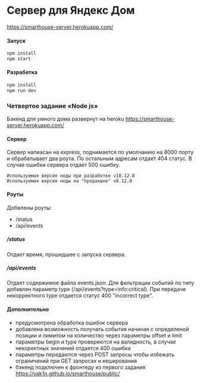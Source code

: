 # Сервер для Яндекс Дом

https://smarthouse-server.herokuapp.com/

#### Запуск

```sh
npm install
npm start
```

#### Разработка 

```sh
npm install
npm run dev
```

### Четвертое задание «Node js»

Бэкенд для умного дома развернут на heroku https://smarthouse-server.herokuapp.com/

#### Сервер

Cервер напиасан на express, поднимается по умолчанию на 8000 порту и обрабатывает два роута.
По остальным адресам отдает 404 статус. В случае ошибки сервера отдает 500 ошибку. 

    Используемая версия ноды при разработке v10.12.0
    Используемая версия ноды на "продакшне" v8.12.0

#### Роуты

Добвлены роуты: 

- /status
- /api/events 

##### /status

Отдает время, прошедшее с запуска сервера.

##### /api/events

Отдает содержимое файла events.json. 
Для фильтрации событий по типу добавлен параметр type (/api/events?type=info:critical). 
При передаче некорректного type отдается статус 400 "incorrect type". 


#### Дополнительно

- предусмотрена обработка ошибок сервера
- добавлена возможность получать события начиная с определеной позиции и лимитом на количество через параметры offset и limit
- параметры begin и type проверяются на валидность, в случае некоректных значений отдается 400 ошибка
- параметры передаются через POST запросы чтобы избежать ограничений при GET запросах и кеширования
- бэкенд подключен к фронтеду из первого задания https://vak1n.github.io/smarthouse/public/
